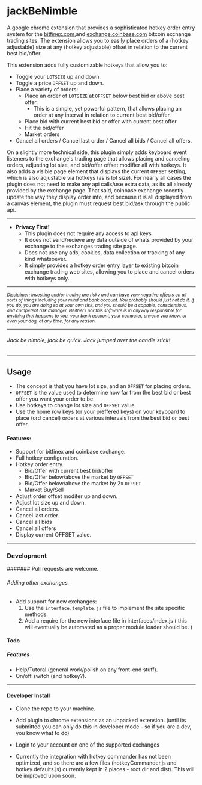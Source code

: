 # jackBeNimble

A google chrome extension that provides a sophisticated hotkey order entry system for the [bitfinex.com](http:www.bitfinex.com),and [exchange.coinbase.com](http://exchange.coinbase.com) bitcoin exchange trading sites. The extension allows you to easily place orders of a (hotkey adjustable) size at any (hotkey adjustable) offset in relation to the current best bid/offer.


This extension adds fully customizable hotkeys that allow you to:
- Toggle your `LOTSIZE` up and down.
- Toggle a price `OFFSET` up and down.
- Place a variety of orders:
  - Place an order of `LOTSIZE` at `OFFSET` below best bid or above best offer.
    - This is a simple, yet powerful pattern, that allows placing an order at any interval in relation to current best bid/offer
  - Place bid with current best bid or offer with current best offer
  - Hit the bid/offer
  - Market orders
- Cancel all orders / Cancel last order / Cancel all bids / Cancel all offers.

On a slightly more technical side, this plugin simply adds keyboard event listeners to the exchange's trading page that allows placing and canceling orders, adjusting lot size, and bid/offer offset modifier all with hotkeys. It also adds a visible page element that displays the current `OFFSET` setting, which is also adjustable via hotkeys (as is lot size). For nearly all cases the plugin does not need to make any api calls/use extra data, as its all already provided by the exchange page. That said, coinbase exchange recently update the way they display order info, and because it is all displayed from a canvas element, the plugin must request best bid/ask through the public api.

-----------------------

- **Privacy First!**
  - This plugin does not require any access to api keys
  - It does not send/recieve any data outside of whats provided by your exchange to the exchanges trading site page.
  - Does not use any ads, cookies, data collection or tracking of any kind whatsoever.
  - It simply provides a hotkey order entry layer to existing bitcoin exchange trading web sites, allowing you to place and cancel orders with hotkeys only.

----------------

<small>*Disclaimer: Investing and/or trading are risky and can have very negative effects on all sorts of things including your mind and bank account. You probably should just not do it. If you do, you are doing so at your own risk, and you should be a capable, conscientious, and competent risk manager. Neither I nor this software is in anyway responsible for anything that happens to you, your bank account, your computer, anyone you know, or even your dog, at any time, for any reason.*</small>


----------------------
###### *Jack be nimble, jack be quick. Jack jumped over the candle stick!*
---------------

## Usage

- The concept is that you have lot size, and an `OFFSET` for placing orders.
- `OFFSET` is the value used to determine how far from the best bid or best offer you want your order to be.
- Use hotkeys to change lot size and `OFFSET` value.
- Use the home row keys (or your preffered keys) on your keyboard to place (ord cancel) orders at various intervals from the best bid or best offer.

#### Features:
- Support for bitfinex and coinbase exchange.
- Full hotkey configuration.
- Hotkey order entry.
  - Bid/Offer with current best bid/offer
  - Bid/Offer below/above the market by `OFFSET`
  - Bid/Offer below/above the market by 2x `OFFSET`
  - Market Buy/Sell
- Adjust order offset modifer up and down.
- Adjust lot size up and down.
- Cancel all orders.
- Cancel last order.
- Cancel all bids
- Cancel all offers
- Display current OFFSET value.

---------------------

### Development
####### Pull requests are welcome.

###### Adding other exchanges.
- Add support for new exchanges:
  1. Use the `interface.template.js` file to implement the site specific methods.
  2. Add a require for the new interface file in interfaces/index.js ( this will eventually be automated as a proper module loader should be. )


#### Todo
##### Features
- Help/Tutoral (general work/polish on any front-end stuff).
- On/off switch (and hotkey?).

-----------------



#### Developer Install
- Clone the repo to your machine.
- Add plugin to chrome extensions as an unpacked extension. (until its submitted you can only do this in developer mode - so if you are a dev, you know what to do)
- Login to your account on one of the supported exchanges

- Currently the integration with hotkey commander has not been optimized, and so there are a few files (hotkeyCommander.js and hotkey.defaults.js) currently kept in 2 places - root dir and dist/. This will be improved upon soon.
